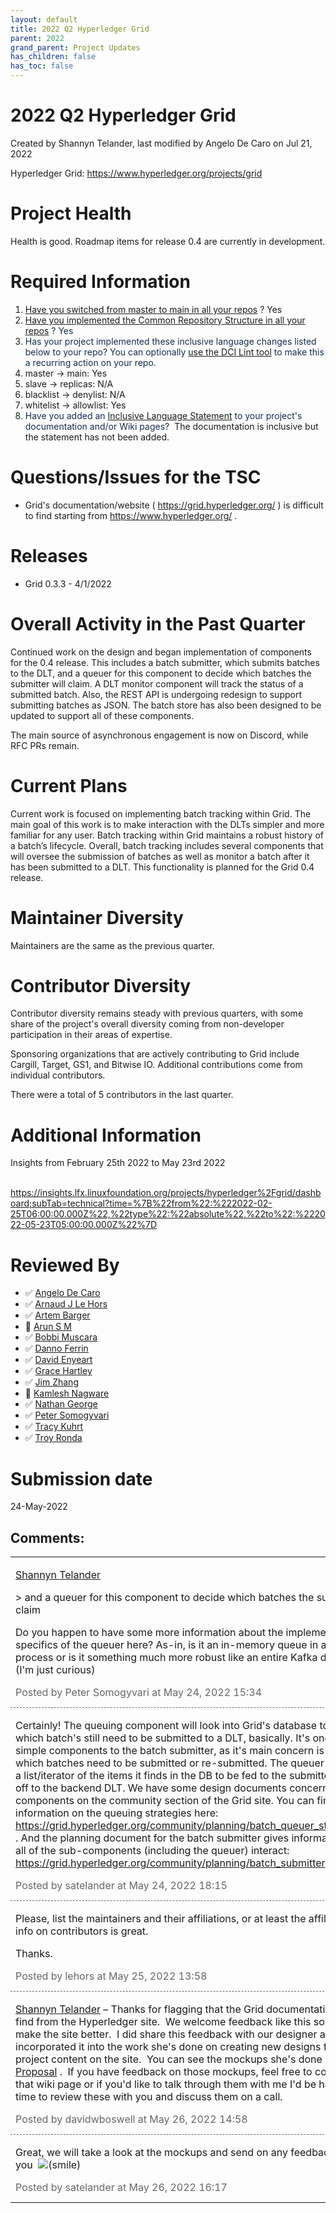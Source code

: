 ```yaml
---
layout: default
title: 2022 Q2 Hyperledger Grid
parent: 2022
grand_parent: Project Updates
has_children: false
has_toc: false
---
```


# 2022 Q2 Hyperledger Grid

Created by Shannyn Telander, last modified by Angelo De Caro on Jul 21, 2022

Hyperledger Grid: <a href="https://www.hyperledger.org/projects/grid" class="external-link" rel="nofollow"><span>https://www.hyperledger.org/projects/grid</span></a>  

# Project Health

Health is good. Roadmap items for release 0.4 are currently in
development.

# Required Information

1.  <span style="color: rgb(68,68,68);"> <a href="https://wiki.hyperledger.org/display/TSC/Projects+have+two+quarters+to+comply+with+common+repo+structure?focusedCommentId=41591637#comment-41591637" rel="nofollow">Have you switched from master to main in all your
repos</a> </span> <span style="letter-spacing: 0.0px;">? Yes </span>
2.  <span class="placeholder-inline-tasks" style="color: rgb(23,43,77);text-decoration: none;"> <span style="color: rgb(68,68,68);">
<a href="https://tsc.hyperledger.org/repository-structure.html" class="external-link" rel="nofollow">Have you implemented the Common
Repository Structure in all your repos</a> </span> </span> <span style="color: rgb(23,43,77);text-decoration: none;">? Yes </span>
3.  <span style="color: rgb(23,43,77);text-decoration: none;"> <span style="color: rgb(23,43,77);">Has your project implemented these
inclusive language changes listed below to your repo? You can
optionally
<a href="https://github.com/petermetz/gh-action-dci-lint#usage" class="external-link" rel="nofollow">use the DCI Lint tool</a> to
make this a recurring action on your repo. </span> </span>
1.  master → main: Yes
2.  slave → replicas: N/A
3.  blacklist → denylist: N/A
4.  whitelist → allowlist: Yes
4.  <span style="color: rgb(23,43,77);text-decoration: none;"> <span style="color: rgb(23,43,77);">Have you added an <a href="https://wiki.hyperledger.org/display/TSC/Inclusive+Language+Example" rel="nofollow">Inclusive Language Statement</a> to your project's
documentation and/or Wiki pages?  </span> </span> The documentation
is inclusive but the statement has not been added. <span style="color: rgb(23,43,77);text-decoration: none;"> <span style="color: rgb(23,43,77);"></span> </span>

# Questions/Issues for the TSC

-   Grid's documentation/website (
<a href="https://grid.hyperledger.org/" class="external-link" rel="nofollow">https://grid.hyperledger.org/</a> ) is difficult to
find starting from
<a href="https://www.hyperledger.org/" class="external-link" rel="nofollow">https://www.hyperledger.org/</a> . 

# Releases

-   Grid 0.3.3 - 4/1/2022

# Overall Activity in the Past Quarter

Continued work on the design and began implementation of components for
the 0.4 release. This includes a batch submitter, which submits batches
to the DLT, and a queuer for this component to decide which batches the
submitter will claim. A DLT monitor component will track the status of a
submitted batch. Also, the REST API is undergoing redesign to support
submitting batches as JSON. The batch store has also been designed to be
updated to support all of these components. 

The main source of asynchronous engagement is now on Discord, while RFC
PRs remain.

# Current Plans

Current work is focused on implementing batch tracking within Grid. The
main goal of this work is to make interaction with the DLTs simpler and
more familiar for any user. Batch tracking within Grid maintains a
robust history of a batch’s lifecycle. Overall, batch tracking includes
several components that will oversee the submission of batches as well
as monitor a batch after it has been submitted to a DLT. This
functionality is planned for the Grid 0.4 release. 

# Maintainer Diversity

Maintainers are the same as the previous quarter.

# Contributor Diversity

Contributor diversity remains steady with previous quarters, with some
share of the project's overall diversity coming from non-developer
participation in their areas of expertise. 

Sponsoring organizations that are actively contributing to Grid include
Cargill, Target, GS1, and Bitwise IO. Additional contributions come from
individual contributors. 

There were a total of 5 contributors in the last quarter.

# Additional Information

Insights from February 25th 2022 to May 23rd 2022

  <a href="https://insights.lfx.linuxfoundation.org/projects/hyperledger%2Fgrid/dashboard;subTab=technical?time=%7B%22from%22:%222022-02-25T06:00:00.000Z%22,%22type%22:%22absolute%22,%22to%22:%222022-05-23T05:00:00.000Z%22%7D" class="external-link" rel="nofollow"><span>https://insights.lfx.linuxfoundation.org/projects/hyperledger%2Fgrid/dashboard;subTab=technical?time=%7B%22from%22:%222022-02-25T06:00:00.000Z%22,%22type%22:%22absolute%22,%22to%22:%222022-05-23T05:00:00.000Z%22%7D</span></a>

# Reviewed By

-   ✅ <span class="placeholder-inline-tasks">
<a href="https://wiki.hyperledger.org/display/~angelo.decaro" class="confluence-userlink user-mention" data-username="angelo.decaro" data-linked-resource-id="16327529" data-linked-resource-version="1" data-linked-resource-type="userinfo" data-base-url="https://wiki.hyperledger.org">Angelo De Caro</a></span>
-   ✅ <span class="placeholder-inline-tasks">
<a href="https://wiki.hyperledger.org/display/~lehors" class="confluence-userlink user-mention" data-username="lehors" data-linked-resource-id="2394240" data-linked-resource-version="1" data-linked-resource-type="userinfo" data-base-url="https://wiki.hyperledger.org">Arnaud J Le Hors</a></span>
-   ✅ <span class="placeholder-inline-tasks">
<a href="https://wiki.hyperledger.org/display/~C0rWin" class="confluence-userlink user-mention" data-username="C0rWin" data-linked-resource-id="13865321" data-linked-resource-version="1" data-linked-resource-type="userinfo" data-base-url="https://wiki.hyperledger.org">Artem Barger</a></span>
-   🔲 <span class="placeholder-inline-tasks">
<a href="https://wiki.hyperledger.org/display/~arsulegai" class="confluence-userlink user-mention" data-username="arsulegai" data-linked-resource-id="6427759" data-linked-resource-version="2" data-linked-resource-type="userinfo" data-base-url="https://wiki.hyperledger.org">Arun S M</a> </span>
-   ✅ <span class="placeholder-inline-tasks">
<a href="https://wiki.hyperledger.org/display/~Bobbijn" class="confluence-userlink user-mention" data-username="Bobbijn" data-linked-resource-id="2393198" data-linked-resource-version="2" data-linked-resource-type="userinfo" data-base-url="https://wiki.hyperledger.org">Bobbi Muscara</a></span>
-   ✅ <span class="placeholder-inline-tasks">
<a href="https://wiki.hyperledger.org/display/~shemnon" class="confluence-userlink user-mention" data-username="shemnon" data-linked-resource-id="20022118" data-linked-resource-version="2" data-linked-resource-type="userinfo" data-base-url="https://wiki.hyperledger.org">Danno Ferrin</a>  </span>
-   ✅ <span class="placeholder-inline-tasks">
<a href="https://wiki.hyperledger.org/display/~denyeart" class="confluence-userlink user-mention" data-username="denyeart" data-linked-resource-id="2392864" data-linked-resource-version="1" data-linked-resource-type="userinfo" data-base-url="https://wiki.hyperledger.org">David Enyeart</a></span>
-   ✅ <span class="placeholder-inline-tasks">
<a href="https://wiki.hyperledger.org/display/~grace.hartley" class="confluence-userlink user-mention" data-username="grace.hartley" data-linked-resource-id="16324128" data-linked-resource-version="1" data-linked-resource-type="userinfo" data-base-url="https://wiki.hyperledger.org">Grace Hartley</a></span>
-   ✅ <span class="placeholder-inline-tasks">
<a href="https://wiki.hyperledger.org/display/~jimthematrix" class="confluence-userlink user-mention" data-username="jimthematrix" data-linked-resource-id="58854075" data-linked-resource-version="1" data-linked-resource-type="userinfo" data-base-url="https://wiki.hyperledger.org">Jim Zhang</a> </span>
-   🔲 <span class="placeholder-inline-tasks">
<a href="https://wiki.hyperledger.org/display/~knagware9" class="confluence-userlink user-mention" data-username="knagware9" data-linked-resource-id="2393468" data-linked-resource-version="1" data-linked-resource-type="userinfo" data-base-url="https://wiki.hyperledger.org">Kamlesh Nagware</a></span>
-   ✅ <span class="placeholder-inline-tasks">
<a href="https://wiki.hyperledger.org/display/~nage" class="confluence-userlink user-mention" data-username="nage" data-linked-resource-id="2393038" data-linked-resource-version="1" data-linked-resource-type="userinfo" data-base-url="https://wiki.hyperledger.org">Nathan George</a></span>
-   ✅ <span class="placeholder-inline-tasks">
<a href="https://wiki.hyperledger.org/display/~gl7doqu97svck56tzyjzzhxj" class="confluence-userlink user-mention" data-username="gl7doqu97svck56tzyjzzhxj" data-linked-resource-id="24779271" data-linked-resource-version="1" data-linked-resource-type="userinfo" data-base-url="https://wiki.hyperledger.org">Peter Somogyvari</a></span>
-   ✅ <span class="placeholder-inline-tasks">
<a href="https://wiki.hyperledger.org/display/~tkuhrt" class="confluence-userlink user-mention" data-username="tkuhrt" data-linked-resource-id="1180151" data-linked-resource-version="2" data-linked-resource-type="userinfo" data-base-url="https://wiki.hyperledger.org">Tracy Kuhrt</a> </span>
-   ✅ <span class="placeholder-inline-tasks">
<a href="https://wiki.hyperledger.org/display/~troyronda" class="confluence-userlink user-mention" data-username="troyronda" data-linked-resource-id="9110618" data-linked-resource-version="2" data-linked-resource-type="userinfo" data-base-url="https://wiki.hyperledger.org">Troy Ronda</a> </span>

# <span class="placeholder-inline-tasks">Submission date </span>

<span class="placeholder-inline-tasks"> 24-May-2022 </span>



## Comments:

<table data-border="0" width="100%">
<colgroup>
<col style="width: 100%" />
</colgroup>
<tbody>
<tr class="odd">
<td><span id="comment-62253936"></span>
<p><a href="https://wiki.hyperledger.org/display/~satelander" class="confluence-userlink user-mention" data-username="satelander" data-linked-resource-id="13865151" data-linked-resource-version="1" data-linked-resource-type="userinfo" data-base-url="https://wiki.hyperledger.org">Shannyn Telander</a></p>
<p>&gt; and a queuer for this component to decide which batches the
submitter will claim</p>
<p>Do you happen to have some more information about the implementation
specifics of the queuer here? As-in, is it an in-memory queue in a
single process or is it something much more robust like an entire Kafka
deployment? (I'm just curious)</p>
<div class="smallfont" data-align="left" style="color: #666666; width: 98%; margin-bottom: 10px;">
 Posted by Peter Somogyvari at May 24, 2022 15:34 </div ></td>
</tr>
<tr class="even">
<td style="border-top: 1px dashed #666666"><span id="comment-62253954"></span>
<p>Certainly! The queuing component will look into Grid's database to
ascertain which batch's still need to be submitted to a DLT, basically.
It's one of the more simple components to the batch submitter, as it's
main concern is to determine which batches need to be submitted or
re-submitted. The queuer will produce a list/iterator of the items it
finds in the DB to be fed to the submitter and sent off to the backend
DLT. We have some design documents concerning these components on the
community section of the Grid site. You can find more information on the
queuing strategies here:  <a href="https://grid.hyperledger.org/community/planning/batch_queuer_strategies.html" class="external-link" rel="nofollow">https://grid.hyperledger.org/community/planning/batch_queuer_strategies.html</a>
. And the planning document for the batch submitter gives information on
how all of the sub-components (including the queuer) interact:  <a href="https://grid.hyperledger.org/community/planning/batch_submitter.html" class="external-link" rel="nofollow">https://grid.hyperledger.org/community/planning/batch_submitter.html</a></p>
<div class="smallfont" data-align="left" style="color: #666666; width: 98%; margin-bottom: 10px;">
Posted by satelander at May 24, 2022 18:15 </div ></td>
</tr>
<tr class="odd">
<td style="border-top: 1px dashed #666666"><span id="comment-62254056"></span>
<p>Please, list the maintainers and their affiliations, or at least the
affiliations. The info on contributors is great.</p>
<p>Thanks.</p>
<div class="smallfont" data-align="left" style="color: #666666; width: 98%; margin-bottom: 10px;">
Posted by lehors at May
25, 2022 13:58 </div ></td>
</tr>
<tr class="even">
<td style="border-top: 1px dashed #666666"><span id="comment-62254200"></span>
<p><a href="https://wiki.hyperledger.org/display/~satelander" class="confluence-userlink user-mention" data-username="satelander" data-linked-resource-id="13865151" data-linked-resource-version="1" data-linked-resource-type="userinfo" data-base-url="https://wiki.hyperledger.org">Shannyn Telander</a> –
Thanks for flagging that the Grid documentation is hard to find from the
Hyperledger site.  We welcome feedback like this so we can make the site
better.  I did share this feedback with our designer and she
incorporated it into the work she's done on creating new designs for the
project content on the site.  You can see the mockups she's done at: <a href="https://wiki.hyperledger.org/display/TF/Strawman+Proposal">Strawman
Proposal</a> .  If you have feedback on those mockups, feel free to
comment on that wiki page or if you'd like to talk through them with me
I'd be happy to find time to review these with you and discuss them on a
call.</p>
<div class="smallfont" data-align="left" style="color: #666666; width: 98%; margin-bottom: 10px;">
Posted by davidwboswell
at May 26, 2022 14:58 </div ></td>
</tr>
<tr class="odd">
<td style="border-top: 1px dashed #666666"><span id="comment-62254212"></span>
<p>Great, we will take a look at the mockups and send on any feedback!
Thank you  <img src="emoticons/smile.svg" class="emoticon emoticon-smile" data-emoticon-name="smile" alt="(smile)" /> </p>
<div class="smallfont" data-align="left" style="color: #666666; width: 98%; margin-bottom: 10px;">
Posted by satelander at May 26, 2022 16:17 </div ></td>
</tr>
</tbody>
</table>




